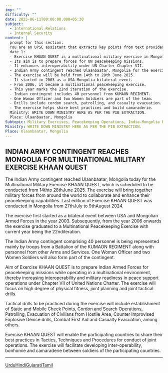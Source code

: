 ```yaml
---
imp: ""
difficulty: ""
date: 2025-06-11T00:00:00.000+05:30
subject:
  - International Relations
  - Internal Security
content: |
  prompt for this section:
  You are an UPSC assistant that extracts key points from text provided by the user. Output ONLY the key points without additional comments. ENSURE 100% FACTUAL CORRECTNESS. take out the 5 most important from exam perspective. keypoints in a way that it covers the complete content in bullet points, each bullet point not more than 12 words.
  date_1:
  - Exercise KHAAN QUEST is a multinational military exercise in Mongolia.
  - Its aim is to prepare forces for UN peacekeeping missions.
  - It enhances interoperability under UN Charter Chapter VII.
  - Indian Army contingent reached Ulaanbaatar, Mongolia for the exercise.
  - The exercise will be held from 14th to 28th June 2025.
  - It started in 2003 as a USA-Mongolia bilateral event.
  - From 2006, it became a multinational peacekeeping exercise.
  - This year marks the 22nd iteration of the exercise.
  - Indian contingent includes 40 personnel from KUMAON REGIMENT.
  - One Woman Officer and two Women Soldiers are part of the team.
  - Drills include cordon search, patrolling, and casualty evacuation.
  - The exercise helps share best practices and build camaraderie.
  Ministry: WRITE DOWN MINISTRY HERE AS PER THE PIB EXTRACTION.
  Place: Ulaanbaatar, Mongolia
Subtopic: Military Exercises, Peacekeeping Operations, India-Mongolia Relations, United Nations
Ministry: WRITE DOWN MINISTRY HERE AS PER THE PIB EXTRACTION.
Place: Ulaanbaatar, Mongolia
---
```


## INDIAN ARMY CONTINGENT REACHES MONGOLIA FOR MULTINATIONAL MILITARY EXERCISE KHAAN QUEST

The Indian Army contingent reached Ulaanbaatar, Mongolia today for the Multinational Military Exercise KHAAN QUEST, which is scheduled to be conducted from 14thto 28thJune 2025. The exercise will bring together military forces from around the world to collaborate and enhance their peacekeeping capabilities. Last edition of Exercise KHAAN QUEST was conducted in Mongolia from 27thJuly to 9thAugust 2024.

The exercise first started as a bilateral event between USA and Mongolian Armed Forces in the year 2003. Subsequently, from the year 2006 onwards the exercise graduated to a Multinational Peacekeeping Exercise with current year being the 22nditeration.

The Indian Army contingent comprising 40 personnel is being represented mainly by troops from a Battalion of the KUMAON REGIMENT along with personnel from other Arms and Services. One Woman Officer and two Women Soldiers will also form part of the contingent.

Aim of Exercise KHAAN QUEST is to prepare Indian Armed Forces for peacekeeping missions while operating in a multinational environment, thereby increasing interoperability and military readiness in peace support operations under Chapter VII of United Nations Charter. The exercise will focus on high degree of physical fitness, joint planning and joint tactical drills.

Tactical drills to be practiced during the exercise will include establishment of Static and Mobile Check Points, Cordon and Search Operations, Patrolling, Evacuation of Civilians from Hostile Area, Counter Improvised Explosive Device drills, Combat First Aid and Casualty Evacuation, among others.

Exercise KHAAN QUEST will enable the participating countries to share their best practices in Tactics, Techniques and Procedures for conduct of joint operations. The exercise will facilitate developing inter-operability, bonhomie and camaraderie between soldiers of the participating countries.

_______________________________________________________________________
[Urdu](https://pib.gov.in/PressReleasePage.aspx?PRID=2135608)[Hindi](https://pib.gov.in/PressReleasePage.aspx?PRID=2135600)[Gujarati](https://pib.gov.in/PressReleasePage.aspx?PRID=2135616)[Tamil](https://pib.gov.in/PressReleasePage.aspx?PRID=2135653)